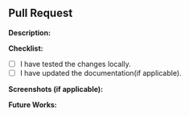 ## Pull Request

**Description:**

**Checklist:**

- [ ] I have tested the changes locally.
- [ ] I have updated the documentation(if applicable).

**Screenshots (if applicable):**

**Future Works:**
